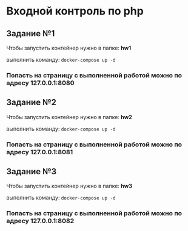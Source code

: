 # Входной контроль по php

## Задание №1
Чтобы запустить контейнер нужно в папке: **hw1**

выполнить команду: `docker-compose up -d`

### Попасть на страницу с выполненной работой можно по адресу 127.0.0.1:8080

## Задание №2
Чтобы запустить контейнер нужно в папке: **hw2**

выполнить команду: `docker-compose up -d`

### Попасть на страницу с выполненной работой можно по адресу 127.0.0.1:8081

## Задание №3
Чтобы запустить контейнер нужно в папке: **hw3**

выполнить команду: `docker-compose up -d`

### Попасть на страницу с выполненной работой можно по адресу 127.0.0.1:8082
